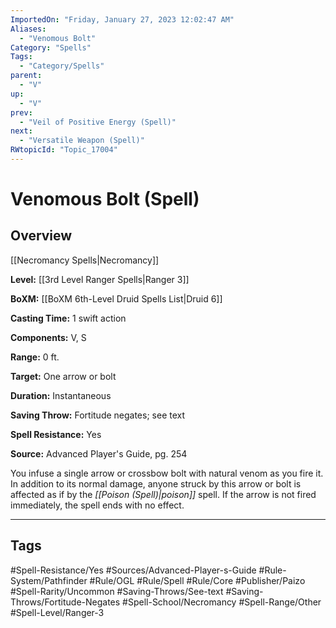 ```yaml
---
ImportedOn: "Friday, January 27, 2023 12:02:47 AM"
Aliases:
  - "Venomous Bolt"
Category: "Spells"
Tags:
  - "Category/Spells"
parent:
  - "V"
up:
  - "V"
prev:
  - "Veil of Positive Energy (Spell)"
next:
  - "Versatile Weapon (Spell)"
RWtopicId: "Topic_17004"
---
```

# Venomous Bolt (Spell)
## Overview
[[Necromancy Spells|Necromancy]]

**Level:** [[3rd Level Ranger Spells|Ranger 3]]

**BoXM:** [[BoXM 6th-Level Druid Spells List|Druid 6]]

**Casting Time:** 1 swift action

**Components:** V, S

**Range:** 0 ft.

**Target:** One arrow or bolt

**Duration:** Instantaneous

**Saving Throw:** Fortitude negates; see text

**Spell Resistance:** Yes

**Source:** Advanced Player's Guide, pg. 254

You infuse a single arrow or crossbow bolt with natural venom as you fire it. In addition to its normal damage, anyone struck by this arrow or bolt is affected as if by the *[[Poison (Spell)|poison]]* spell. If the arrow is not fired immediately, the spell ends with no effect.


---
## Tags
#Spell-Resistance/Yes #Sources/Advanced-Player-s-Guide #Rule-System/Pathfinder #Rule/OGL #Rule/Spell #Rule/Core #Publisher/Paizo #Spell-Rarity/Uncommon #Saving-Throws/See-text #Saving-Throws/Fortitude-Negates #Spell-School/Necromancy #Spell-Range/Other #Spell-Level/Ranger-3

